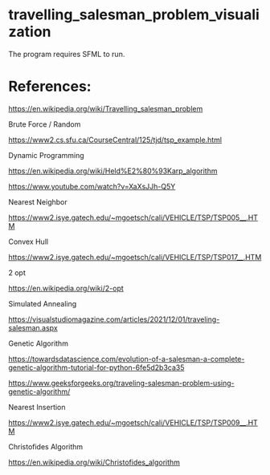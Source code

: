 # travelling_salesman_problem_visualization

The program requires SFML to run.

# References:

https://en.wikipedia.org/wiki/Travelling_salesman_problem

Brute Force / Random

https://www2.cs.sfu.ca/CourseCentral/125/tjd/tsp_example.html

Dynamic Programming

https://en.wikipedia.org/wiki/Held%E2%80%93Karp_algorithm

https://www.youtube.com/watch?v=XaXsJJh-Q5Y

Nearest Neighbor

https://www2.isye.gatech.edu/~mgoetsch/cali/VEHICLE/TSP/TSP005__.HTM

Convex Hull

https://www2.isye.gatech.edu/~mgoetsch/cali/VEHICLE/TSP/TSP017__.HTM

2 opt

https://en.wikipedia.org/wiki/2-opt

Simulated Annealing

https://visualstudiomagazine.com/articles/2021/12/01/traveling-salesman.aspx

Genetic Algorithm

https://towardsdatascience.com/evolution-of-a-salesman-a-complete-genetic-algorithm-tutorial-for-python-6fe5d2b3ca35

https://www.geeksforgeeks.org/traveling-salesman-problem-using-genetic-algorithm/

Nearest Insertion

https://www2.isye.gatech.edu/~mgoetsch/cali/VEHICLE/TSP/TSP009__.HTM

Christofides Algorithm

https://en.wikipedia.org/wiki/Christofides_algorithm
